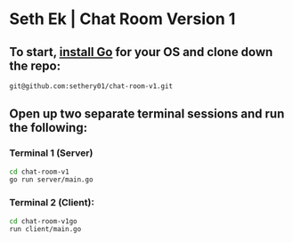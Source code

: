 # Seth Ek | Chat Room Version 1
## To start, [install Go](https://go.dev/dl/) for your OS and clone down the repo:
 ```bash
git@github.com:sethery01/chat-room-v1.git
```

 ## Open up two separate terminal sessions and run the following:

### Terminal 1 (Server)
```bash
cd chat-room-v1
go run server/main.go
```

### Terminal 2 (Client):
```bash
cd chat-room-v1go 
run client/main.go
```
